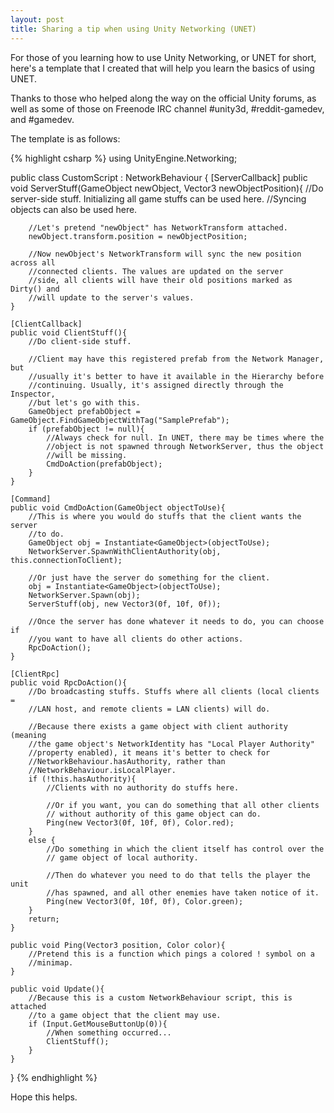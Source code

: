 ```yaml
---
layout: post
title: Sharing a tip when using Unity Networking (UNET)
---
```


For those of you learning how to use Unity Networking, or UNET for short, here's a template that I created that will help you learn the basics of using UNET.

Thanks to those who helped along the way on the official Unity forums, as well as some of those on Freenode IRC channel #unity3d, #reddit-gamedev, and #gamedev.

The template is as follows:

{% highlight csharp %}
using UnityEngine.Networking;
     
public class CustomScript : NetworkBehaviour {
    [ServerCallback]
    public void ServerStuff(GameObject newObject, Vector3 newObjectPosition){
        //Do server-side stuff. Initializing all game stuffs can be used here. 
        //Syncing objects can also be used here.
 
        //Let's pretend "newObject" has NetworkTransform attached.
        newObject.transform.position = newObjectPosition;
 
        //Now newObject's NetworkTransform will sync the new position across all
        //connected clients. The values are updated on the server
        //side, all clients will have their old positions marked as Dirty() and
        //will update to the server's values.
    }
 
    [ClientCallback]
    public void ClientStuff(){
        //Do client-side stuff.
 
        //Client may have this registered prefab from the Network Manager, but 
        //usually it's better to have it available in the Hierarchy before 
        //continuing. Usually, it's assigned directly through the Inspector,
        //but let's go with this.
        GameObject prefabObject = GameObject.FindGameObjectWithTag("SamplePrefab");
        if (prefabObject != null){
            //Always check for null. In UNET, there may be times where the 
            //object is not spawned through NetworkServer, thus the object
            //will be missing.
            CmdDoAction(prefabObject);
        }
    }
 
    [Command]
    public void CmdDoAction(GameObject objectToUse){
        //This is where you would do stuffs that the client wants the server
        //to do.
        GameObject obj = Instantiate<GameObject>(objectToUse);
        NetworkServer.SpawnWithClientAuthority(obj, this.connectionToClient);
 
        //Or just have the server do something for the client.
        obj = Instantiate<GameObject>(objectToUse);
        NetworkServer.Spawn(obj);
        ServerStuff(obj, new Vector3(0f, 10f, 0f));
 
        //Once the server has done whatever it needs to do, you can choose if
        //you want to have all clients do other actions.
        RpcDoAction();
    }
 
    [ClientRpc]
    public void RpcDoAction(){
        //Do broadcasting stuffs. Stuffs where all clients (local clients = 
        //LAN host, and remote clients = LAN clients) will do.
 
        //Because there exists a game object with client authority (meaning 
        //the game object's NetworkIdentity has "Local Player Authority"
        //property enabled), it means it's better to check for 
        //NetworkBehaviour.hasAuthority, rather than 
        //NetworkBehaviour.isLocalPlayer.
        if (!this.hasAuthority){
            //Clients with no authority do stuffs here.
 
            //Or if you want, you can do something that all other clients
            // without authority of this game object can do.
            Ping(new Vector3(0f, 10f, 0f), Color.red);
        }
        else {
            //Do something in which the client itself has control over the
            // game object of local authority.
 
            //Then do whatever you need to do that tells the player the unit
            //has spawned, and all other enemies have taken notice of it.
            Ping(new Vector3(0f, 10f, 0f), Color.green);
        }
        return;
    }
 
    public void Ping(Vector3 position, Color color){
        //Pretend this is a function which pings a colored ! symbol on a
        //minimap.
    }
 
    public void Update(){
        //Because this is a custom NetworkBehaviour script, this is attached
        //to a game object that the client may use.
        if (Input.GetMouseButtonUp(0)){
            //When something occurred...
            ClientStuff();
        }
    }
}
{% endhighlight %}
        
Hope this helps.